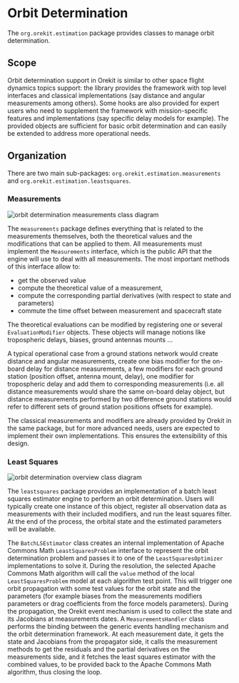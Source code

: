 <!--- Copyright 2002-2015 CS Systèmes d'Information
  Licensed under the Apache License, Version 2.0 (the "License");
  you may not use this file except in compliance with the License.
  You may obtain a copy of the License at
  
    http://www.apache.org/licenses/LICENSE-2.0
  
  Unless required by applicable law or agreed to in writing, software
  distributed under the License is distributed on an "AS IS" BASIS,
  WITHOUT WARRANTIES OR CONDITIONS OF ANY KIND, either express or implied.
  See the License for the specific language governing permissions and
  limitations under the License.
-->
Orbit Determination
===================

The `org.orekit.estimation` package provides classes to manage orbit determination.
    
Scope
-----

Orbit determination support in Orekit is similar to other space flight dynamics topics
support: the library provides the framework with top level interfaces and classical
implementations (say distance and angular measurements among others). Some hooks are
also provided for expert users who need to supplement the framework with mission-specific
features and implementations (say specific delay models for example). The provided objects
are sufficient for basic orbit determination and can easily be extended to address more
operational needs.

Organization
------------

There are two main sub-packages: `org.orekit.estimation.measurements` and `org.orekit.estimation.leastsquares`.

### Measurements

![orbit determination measurements class diagram](../images/design/orbit-determination-measurements-class-diagram.png)

The `measurements` package defines everything that is related to the measurements themselves, both the theoretical
values and the modifications that can be applied to them. All measurements must implement the `Measurements`
interface, which is the public API that the engine will use to deal with all measurements. The most important
methods of this interface allow to:

* get the observed value
* compute the theoretical value of a measurement,
* compute the corresponding partial derivatives (with respect to state and parameters)
* commute the time offset between measurement and spacecraft state

The theoretical evaluations can be modified by registering one or several `EvaluationModifier`
objects. These objects will manage notions like tropospheric delays, biases, ground antennas mounts ...

A typical operational case from a ground stations network would create distance and angular measurements, create
one bias modifier for the on-board delay for distance measurements, a few modifiers for each ground station
(position offset, antenna mount, delay), one modifier for tropospheric delay and add them to corresponding measurements
(i.e. all distance measurements would share the same on-board delay object, but distance measurements performed
by two difference ground stations would refer to different sets of ground station positions offsets for example).

The classical measurements and modifiers are already provided by Orekit in the same package, but for more advanced
needs, users are expected to implement their own implementations. This ensures the extensibility of this design.

### Least Squares

![orbit determination overview class diagram](../images/design/orbit-determination-overview-class-diagram.png)

The `leastsquares` package provides an implementation of a batch least squares estimator engine to perform an orbit
determination. Users will typically create one instance of this object, register all observation data as measurements
with their included modifiers, and run the least squares filter. At the end of the process, the orbital state and the
estimated parameters will be available.

The `BatchLSEstimator` class creates an internal implementation of Apache Commons Math `LeastSquaresProblem` interface
to represent the orbit determination problem and passes it to one of the `LeastSquaresOptimizer` implementations to
solve it. During the resolution, the selected Apache Commons Math algorithm will call the `value` method of the
local `LeastSquaresProblem` model at each algorithm test point. This will trigger one orbit propagation with
some test values for the orbit state and the parameters (for example biases from the measurements modifiers parameters
or drag coefficients from the force models parameters). During the propagation, the Orekit event mechanism is used to
collect the state and its Jacobians at measurements dates. A `MeasurementsHandler` class performs the binding between the
generic events handling mechanism and the orbit determination framework. At each measurement date, it gets the state
and Jacobians from the propagator side, it calls the measurement methods to get the residuals and the partial
derivatives on the measurements side, and it fetches the least squares estimator with the combined values, to be
provided back to the Apache Commons Math algorithm, thus closing the loop.
